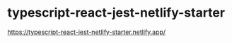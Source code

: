 # typescript-react-jest-netlify-starter

https://typescript-react-jest-netlify-starter.netlify.app/
